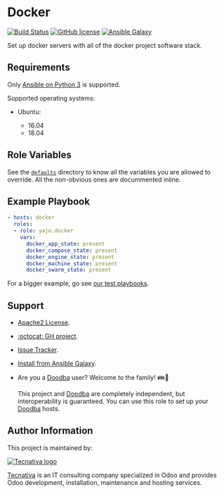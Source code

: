 # Docker

[![Build Status](https://travis-ci.org/Tecnativa/ansible-role-docker.svg?branch=master)](https://travis-ci.org/Tecnativa/ansible-role-docker)
[![GitHub license](https://img.shields.io/github/license/Tecnativa/ansible-role-docker.svg)](https://github.com/Tecnativa/ansible-role-docker/blob/master/LICENSE)
[![Ansible Galaxy](https://img.shields.io/badge/ansible--galaxy-yajo.docker-blue.svg)][galaxy]

Set up docker servers with all of the docker project software stack.

## Requirements

Only [Ansible on Python 3][ansible-py3] is supported.

Supported operating systems:

- Ubuntu:

  - 16.04
  - 18.04

## Role Variables

See the [`defaults`][] directory to know all the variables you are allowed to
override. All the non-obvious ones are docummented inline.

## Example Playbook

```yaml
- hosts: docker
  roles:
  - role: yajo.docker
    vars:
      docker_app_state: present
      docker_compose_state: present
      docker_engine_state: present
      docker_machine_state: present
      docker_swarm_state: present
```

For a bigger example, go see [our test playbooks][test].

## Support

- [Apache2 License](https://choosealicense.com/licenses/apache-2.0/).

- [:octocat: GH project](https://github.com/Tecnativa/ansible-role-docker).

- [Issue Tracker](https://github.com/Tecnativa/ansible-role-docker/issues).

- [Install from Ansible Galaxy][galaxy].

- Are you a [Doodba][] user? Welcome to the family! 👪🐳

  This project and [Doodba][] are completely independent, but interoperability
  is guaranteed. You can use this role to set up your [Doodba][] hosts.

## Author Information

This project is maintained by:

[![Tecnativa logo](https://www.tecnativa.com/logo.png "Tecnativa")][Tecnativa]

[Tecnativa][] is an IT consulting company specialized in Odoo and provides Odoo
development, installation, maintenance and hosting services.

[ansible-py3]: https://docs.ansible.com/ansible/latest/reference_appendices/python_3_support.html
[`defaults`]: https://github.com/Tecnativa/ansible-role-docker/tree/master/defaults/main
[Doodba]: https://github.com/Tecnativa/doodba
[galaxy]: https://galaxy.ansible.com/yajo/docker
[Tecnativa]: https://www.tecnativa.com
[test]: https://github.com/Tecnativa/ansible-role-docker/tree/master/tests
